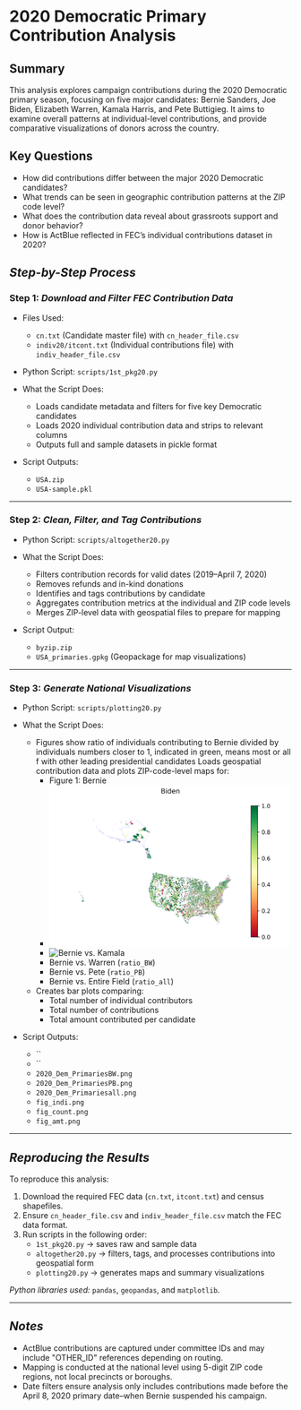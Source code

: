 # 2020 Democratic Primary Contribution Analysis

## Summary

This analysis explores campaign contributions during the 2020 Democratic primary season, focusing on five major candidates: Bernie Sanders, Joe Biden, Elizabeth Warren, Kamala Harris, and Pete Buttigieg. It aims to examine overall patterns at individual-level contributions, and provide comparative visualizations of donors across the country.

## Key Questions

* How did contributions differ between the major 2020 Democratic candidates?
* What trends can be seen in geographic contribution patterns at the ZIP code level?
* What does the contribution data reveal about grassroots support and donor behavior?
* How is ActBlue reflected in FEC’s individual contributions dataset in 2020?

## *Step-by-Step Process*

### Step 1: *Download and Filter FEC Contribution Data*

* Files Used:
  * `cn.txt` (Candidate master file) with `cn_header_file.csv`
  * `indiv20/itcont.txt` (Individual contributions file) with `indiv_header_file.csv`

* Python Script: `scripts/1st_pkg20.py`

* What the Script Does:
  * Loads candidate metadata and filters for five key Democratic candidates
  * Loads 2020 individual contribution data and strips to relevant columns
  * Outputs full and sample datasets in pickle format

* Script Outputs:
  * `USA.zip`
  * `USA-sample.pkl`

---

### Step 2: *Clean, Filter, and Tag Contributions*

* Python Script: `scripts/altogether20.py`

* What the Script Does:
  * Filters contribution records for valid dates (2019–April 7, 2020)
  * Removes refunds and in-kind donations
  * Identifies and tags contributions by candidate
  * Aggregates contribution metrics at the individual and ZIP code levels
  * Merges ZIP-level data with geospatial files to prepare for mapping

* Script Output:
  * `byzip.zip`
  * `USA_primaries.gpkg` (Geopackage for map visualizations)

---

### Step 3: *Generate National Visualizations*

* Python Script: `scripts/plotting20.py`

* What the Script Does:
  * Figures show ratio of individuals contributing to Bernie divided by individuals numbers closer to 1, indicated in green, means most or all f with other leading presidential candidates Loads geospatial contribution data and plots ZIP-code-level maps for:
    * Figure 1: Bernie
    * ![Bernie vs. Biden](Images/2020_Dem_PrimariesBB.png)
    * ![Bernie vs. Kamala](`ratio_BK`)
    * Bernie vs. Warren (`ratio_BW`)
    * Bernie vs. Pete (`ratio_PB`)
    * Bernie vs. Entire Field (`ratio_all`)
  * Creates bar plots comparing:
    * Total number of individual contributors
    * Total number of contributions
    * Total amount contributed per candidate

* Script Outputs:
  * ``
  * ``
  * `2020_Dem_PrimariesBW.png`
  * `2020_Dem_PrimariesPB.png`
  * `2020_Dem_Primariesall.png`
  * `fig_indi.png`
  * `fig_count.png`
  * `fig_amt.png`

---

## *Reproducing the Results*

To reproduce this analysis:

1. Download the required FEC data (`cn.txt`, `itcont.txt`) and census shapefiles.
2. Ensure `cn_header_file.csv` and `indiv_header_file.csv` match the FEC data format.
3. Run scripts in the following order:
   * `1st_pkg20.py` → saves raw and sample data
   * `altogether20.py` → filters, tags, and processes contributions into geospatial form
   * `plotting20.py` → generates maps and summary visualizations

*Python libraries used:* `pandas`, `geopandas`, and `matplotlib`.

---

## *Notes*

* ActBlue contributions are captured under committee IDs and may include "OTHER_ID" references depending on routing.
* Mapping is conducted at the national level using 5-digit ZIP code regions, not local precincts or boroughs.
* Date filters ensure analysis only includes contributions made before the April 8, 2020 primary date–when Bernie suspended his campaign.
